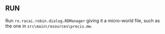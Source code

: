 ## RUN
Run `ro.racai.robin.dialog.RDManager` giving it a micro-world file, such as the one in `src\main\resources\precis.mw`.
